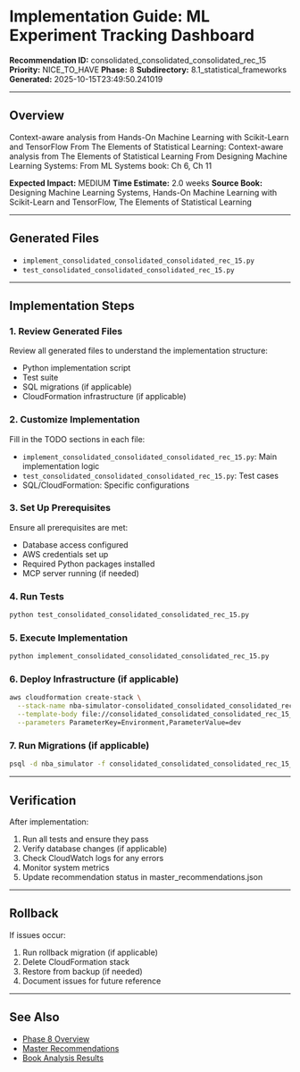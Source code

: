 # Implementation Guide: ML Experiment Tracking Dashboard

**Recommendation ID:** consolidated_consolidated_consolidated_rec_15
**Priority:** NICE_TO_HAVE
**Phase:** 8
**Subdirectory:** 8.1_statistical_frameworks
**Generated:** 2025-10-15T23:49:50.241019

---

## Overview

Context-aware analysis from Hands-On Machine Learning with Scikit-Learn and TensorFlow From The Elements of Statistical Learning: Context-aware analysis from The Elements of Statistical Learning From Designing Machine Learning Systems: From ML Systems book: Ch 6, Ch 11

**Expected Impact:** MEDIUM
**Time Estimate:** 2.0 weeks
**Source Book:** Designing Machine Learning Systems, Hands-On Machine Learning with Scikit-Learn and TensorFlow, The Elements of Statistical Learning

---

## Generated Files

- `implement_consolidated_consolidated_consolidated_rec_15.py`
- `test_consolidated_consolidated_consolidated_rec_15.py`

---

## Implementation Steps

### 1. Review Generated Files

Review all generated files to understand the implementation structure:
- Python implementation script
- Test suite
- SQL migrations (if applicable)
- CloudFormation infrastructure (if applicable)

### 2. Customize Implementation

Fill in the TODO sections in each file:
- `implement_consolidated_consolidated_consolidated_rec_15.py`: Main implementation logic
- `test_consolidated_consolidated_consolidated_rec_15.py`: Test cases
- SQL/CloudFormation: Specific configurations

### 3. Set Up Prerequisites

Ensure all prerequisites are met:
- Database access configured
- AWS credentials set up
- Required Python packages installed
- MCP server running (if needed)

### 4. Run Tests

```bash
python test_consolidated_consolidated_consolidated_rec_15.py
```

### 5. Execute Implementation

```bash
python implement_consolidated_consolidated_consolidated_rec_15.py
```

### 6. Deploy Infrastructure (if applicable)

```bash
aws cloudformation create-stack \
  --stack-name nba-simulator-consolidated_consolidated_consolidated_rec_15 \
  --template-body file://consolidated_consolidated_consolidated_rec_15_infrastructure.yaml \
  --parameters ParameterKey=Environment,ParameterValue=dev
```

### 7. Run Migrations (if applicable)

```bash
psql -d nba_simulator -f consolidated_consolidated_consolidated_rec_15_migration.sql
```

---

## Verification

After implementation:
1. Run all tests and ensure they pass
2. Verify database changes (if applicable)
3. Check CloudWatch logs for any errors
4. Monitor system metrics
5. Update recommendation status in master_recommendations.json

---

## Rollback

If issues occur:
1. Run rollback migration (if applicable)
2. Delete CloudFormation stack
3. Restore from backup (if needed)
4. Document issues for future reference

---

## See Also

- [Phase 8 Overview](/Users/ryanranft/nba-simulator-aws/docs/phases/phase_8/)
- [Master Recommendations](/Users/ryanranft/nba-mcp-synthesis/analysis_results/master_recommendations.json)
- [Book Analysis Results](/Users/ryanranft/nba-mcp-synthesis/analysis_results/)
